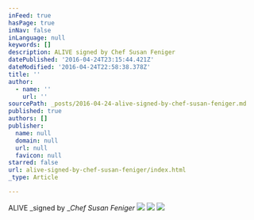 ```yaml
---
inFeed: true
hasPage: true
inNav: false
inLanguage: null
keywords: []
description: ALIVE signed by Chef Susan Feniger
datePublished: '2016-04-24T23:15:44.421Z'
dateModified: '2016-04-24T22:58:38.378Z'
title: ''
author:
  - name: ''
    url: ''
sourcePath: _posts/2016-04-24-alive-signed-by-chef-susan-feniger.md
published: true
authors: []
publisher:
  name: null
  domain: null
  url: null
  favicon: null
starred: false
url: alive-signed-by-chef-susan-feniger/index.html
_type: Article

---
```

ALIVE _signed by __Chef Susan Feniger_
![](https://the-grid-user-content.s3-us-west-2.amazonaws.com/994d821f-02b8-4d35-aea5-0f5838140c13.jpg)
![](https://the-grid-user-content.s3-us-west-2.amazonaws.com/f3c3a137-f791-439e-a9b7-fe56a0a557c2.jpg)
![](https://the-grid-user-content.s3-us-west-2.amazonaws.com/c517702a-1629-4f1f-9018-7af9b901c323.jpg)